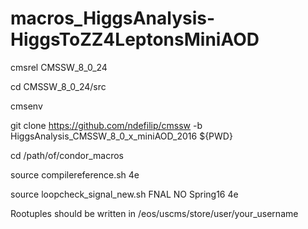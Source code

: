 # macros_HiggsAnalysis-HiggsToZZ4LeptonsMiniAOD
cmsrel CMSSW_8_0_24

cd CMSSW_8_0_24/src

cmsenv

git clone https://github.com/ndefilip/cmssw -b HiggsAnalysis_CMSSW_8_0_x_miniAOD_2016 ${PWD}

cd /path/of/condor_macros

source compilereference.sh 4e

source loopcheck_signal_new.sh FNAL NO Spring16 4e


Rootuples should be written in /eos/uscms/store/user/your_username
